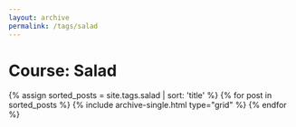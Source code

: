 ```yaml
---
layout: archive
permalink: /tags/salad
---
```


# Course: Salad

<div class="tiles">
{% assign sorted_posts = site.tags.salad | sort: 'title' %}
{% for post in sorted_posts %}
  {% include archive-single.html type="grid" %}
{% endfor %}
</div><!-- /.tiles -->
